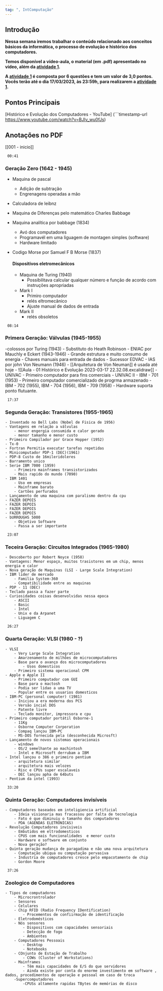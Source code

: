 ```yaml
---
tag: ", IntComputação"
---
```

## Introdução

**Nessa semana iremos trabalhar o conteúdo relacionado aos conceitos básicos da informática, o processo de evolução e histórico dos computadores.**

**Temos disponível a vídeo-aula, o material (em .pdf) apresentado no vídeo, além da [atividade 1](https://ava.uft.edu.br/ead/mod/quiz/view.php?id=44601 "Atividade 1").**

**A [atividade 1](https://ava.uft.edu.br/ead/mod/quiz/view.php?id=44601 "Atividade 1") é composta por 6 questões e tem um valor de 3,0 pontos. Vocês terão até o dia 17/03/2023, às 23:59h, para realizarem a [atividade 1](https://ava.uft.edu.br/ead/mod/quiz/view.php?id=44601 "Atividade 1").**

## Pontos Principais

[Histórico e Evolução dos Computadores - YouTube]
(```timestamp-url https://www.youtube.com/watch?v=BJIv_wu0fJs)

## Anotações no PDF

[[001 - inicio]]

```timestamp 
 00:41
 ```
### Geração Zero (1642 - 1945)

- Maquina de pascal
	- Adição de subtração
	- Engrenagens operadas a mão
- Calculadora de leibnz
- Maquina de Diferenças pelo matemático Charles Babbage
- Maquina analítica por babbage (1834)
	- Avó dos computadores
	- Programavél em uma liguagem de montagen simples (software)
	- Hardware limitado
- Codigo Morse por Samuel F B Morse (1837)

	#### Dispositivos eletromecânicos
	- Maquina de Turing (1940)
		- Possibilitava calcular qualquer número e função de acordo com instruções apropriadas
	- Mark I 
		- Primiro computador
		- relés eltromecânico
		- Ajuste manual de dados de entrada
	- Mark II
		- relés obsoletos
```timestamp 
 08:14
 ```

### Primera Geração: Válvulas (1945-1955)

-colossos por Turing (1943)
	- Substituto do Heath Robinson
	- ENIAC por Mauchly e Eckert (1943-1946)
		- Grande estrutura e muito consumo de energia
		- Chaves manuais para entrada de dados
		- Sucessor EDVAC
	- IAS por john Von Neumann (1946)
		- [[Arquitetura de Von Neuman]] é usada até hoje
		- ![[Aula - 01 Histórico e Evolução 2023-03-17 22.32.08.excalidraw]]
	-UNIVAC 
		- Primeiro computador para fins comerciais
		- UNIVAC II
	- IBM - 701 (1953)
		- Primeiro computador comercializado de progrma armazenado
		- IBM - 702 (1955), IBM - 704 (1956), IBM - 709 (1958)
		- Hardware suporta ponto flutuante. 

```timestamp 
 17:37
 ```
### Segunda Geração: Transistores (1955-1965)

	- Inventado no Bell Labs (Nobel de Fisica de 1956)
	- Vantagens em relação a válvulas 
		- menor engergia consumida e calor gerado
		- menor tamanho e menor custo
	- Primeiro Compilador por Grace Hopper (1952)
	- Tx-0
	- Fortran Permitia executar tarefas repetidas
	- Minicomputador PDP-1 (DEC)(1961)
	- PDP-8 Custo de 16mileridoleres
	- Barramento unico
	- Serie IBM 7000 (1959)
		- Primeiro mainframes transistorizados
		- Mais rapido do mundo (7090)
	- IBM 1401
		- Uso em empresas
		- Mainframe barato
		- Cartões perfurados
	- Lançamento de uma maquina com paralismo dentro da cpu 
	- FAZER DEPOIS
	- FAZER DEPOIS
	- FAZER DEPOIS
	- FAZER DEPOIS
	- bURROUGHS 5000
		- Objetivo Software
		- Passa a ser importante

```timestamp 
 23:07
 ```
### Teceira Geração: Circuitos Integrados (1965-1980)

	- Descoberto por Robert Noyce (1958)
	- Vantagens: Menor espaço, muitos trasistores em um chip, menos energia e calor
	- Nova geração de Maquinas (LSI - Large Scale Integration)
	- IBM lider de mercado
		- Familia System-360
		- Compatibilidade entre as maquinas
	- PDP - 11 (DEC)
	- Teclado passa a fazer parte 
	- Curiosidades coisas desenvolvidas nessa epoca
		- ASCII
		- Basic
		- Intel
		- Unix e da Arpanet
		- Liguagem C

```timestamp 
 26:27
 ```
### Quarta Geração: VLSI (1980 - ?)
	- VLSI  
		- Very Large Scale Integration
		- Amarzenamento de milhões de microcomputadores
		- Base para o avanço dos microcomputadores
			- Usos domesticos
		- Primeiro sistema operacional CPM
	- Apple e Apple II
		- Primeiro computador com GUI
		- Base para o mactosh
		- Podia ser lidao a uma TV 
		- Popular entre os usuarios domesticos
	- IBM-PC (personal computer) (1981)
		- Iniciou a era moderna dos PCS
		- Versão incial DOS
		- Patente livre
		- Teclado monitor, impressora e cpu
	- Primeiro computador portátil Osborne-1
		- 11Kg
		- Osborne Computer Corporation
		- Compaq lançou IBM-PC 
		- MS-DOS fornecida pela (desconhecida Microsft)
	- Lançamento de novos sistemas operacionais  
		- windows
		- OS/2 semelhante ao machintosh
		- Intel e Microsoft derrubam a IBM
	- Intel lançou o 386 o primeiro pentium
		- arquitetura similar
		- arquitetura mais velozes
		- Risc e CPUs super escalaveis
		- DEC lançou apha de 64buts
	- Pentium da intel (1993)
```timestamp 
 33:20
 ```
### Quinta Geração: Computadores invisíveis
	- Computadores baseados em inteligiencia artificial
		- Ideia visionaria mas fracassou por falta de tecnologia
		- Fato é que diminuiu o tamanho dos computadores
		- PDA (AGENDAS ELETRÔNICAS)
	- Revolução Computadores invisiveis
		- Embutidos em eltrodomesticos 
		- CPUS com mais funcionalidades  e menor custo
		- Hardware e software em conjunto
		- Nova geração?
	- Quinta geração mudança de paragadima e não uma nova arquitetura
		- Computação ubiqua ou computação pervasiva
		- Industria de computadores cresce pelo empacotamento de chip
		- Gordon Moore
```timestamp 
 37:26
 ```
### Zoologico de Computadores
	- Tipos de computadores
		- Microcrontrolador
		- Sensores
		- Celulares
		- Chip RFID (Radio Frequency IDentification)
			- Procementos de confiirmação de identificação
		- Eletrodomésticos 
		- Nós sensores
			- Dispositivos com capacidades sensoriais 
			- Detecção de fogo
			- Ambientes
		- Computadores Pessoais
			- Desktop
			- Notebooks
		- COnjunto de Estação de Trabalho
			- COWs (Cluster of Workstations)
		- Mainframes
			- Têm mais capacidades de E/S do que servidores
			- Ainda existe por conta do enorme investimento em software , dados, procedimentos de operação e pessoal em caso de troca
		-Supercomputadores
			-CPUSs altamente rapidas TBytes de memórias de disco
			